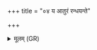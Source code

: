 +++
title = "०४ य आतुरं रन्धयन्ते"

+++
<details><summary>मूलम् (GR)</summary>

य आतुरं रन्धयन्ते  
ऽर्ष्मन्तं च विहृतम् ।  
तांस् त्वं सहस्रचक्षो  
गृभाय कृतवीर्ये ॥
</details>